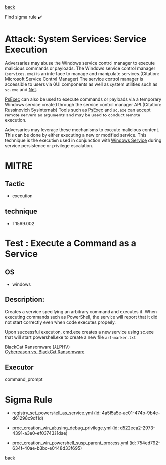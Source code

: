 
[back](../index.md)

Find sigma rule :heavy_check_mark: 

# Attack: System Services: Service Execution 

Adversaries may abuse the Windows service control manager to execute malicious commands or payloads. The Windows service control manager (<code>services.exe</code>) is an interface to manage and manipulate services.(Citation: Microsoft Service Control Manager) The service control manager is accessible to users via GUI components as well as system utilities such as <code>sc.exe</code> and [Net](https://attack.mitre.org/software/S0039).

[PsExec](https://attack.mitre.org/software/S0029) can also be used to execute commands or payloads via a temporary Windows service created through the service control manager API.(Citation: Russinovich Sysinternals) Tools such as [PsExec](https://attack.mitre.org/software/S0029) and <code>sc.exe</code> can accept remote servers as arguments and may be used to conduct remote execution.

Adversaries may leverage these mechanisms to execute malicious content. This can be done by either executing a new or modified service. This technique is the execution used in conjunction with [Windows Service](https://attack.mitre.org/techniques/T1543/003) during service persistence or privilege escalation.

# MITRE
## Tactic
  - execution


## technique
  - T1569.002


# Test : Execute a Command as a Service
## OS
  - windows


## Description:
Creates a service specifying an arbitrary command and executes it. When executing commands such as PowerShell, the service will report that it did not start correctly even when code executes properly.

Upon successful execution, cmd.exe creates a new service using sc.exe that will start powershell.exe to create a new file `art-marker.txt`

[BlackCat Ransomware (ALPHV)](https://www.varonis.com/blog/blackcat-ransomware)  
[Cybereason vs. BlackCat Ransomware](https://www.cybereason.com/blog/cybereason-vs.-blackcat-ransomware)


## Executor
command_prompt

# Sigma Rule
 - registry_set_powershell_as_service.yml (id: 4a5f5a5e-ac01-474b-9b4e-d61298c9df1d)

 - proc_creation_win_abusing_debug_privilege.yml (id: d522eca2-2973-4391-a3e0-ef0374321dae)

 - proc_creation_win_powershell_susp_parent_process.yml (id: 754ed792-634f-40ae-b3bc-e0448d33f695)



[back](../index.md)
